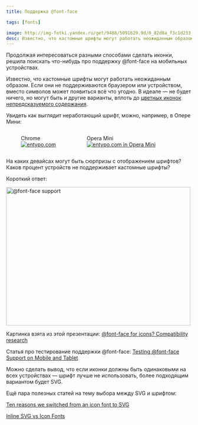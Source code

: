```yaml
---
title: Поддержка @font-face

tags: [fonts]

image: http://img-fotki.yandex.ru/get/9488/5091629.9d/0_82d8a_f3c1d233_orig.png
desc: Известно, что кастомные шрифты могут работать неожиданным образом. Если они не поддерживаются браузером или устройством, вместо символов может появиться всё что угодно. В идеале — не будет ничего, но могут быть и другие варианты, вплоть до цветных иконок непредсказуемого содержания.
---
```


Продолжая интересоваться разными способами сделать иконки, решила поискать что-нибудь про поддержку @font-face на мобильных устройствах.

Известно, что кастомные шрифты могут работать неожиданным образом. Если они не поддерживаются браузером или устройством, вместо символов может появиться всё что угодно. В идеале — не будет ничего, но могут быть и другие варианты, вплоть до <a href="http://cdn.css-tricks.com/wp-content/uploads/2014/03/icon-font-fail.png">цветных иконок непредсказуемого содержания</a>. <!--more-->

Увидеть как выглядит неработающий шрифт, можно, например, в Опере Мини:

<figure style="display: inline-block;">
    <figcaption>Chrome</figcaption>
    <a href="http://img-fotki.yandex.ru/get/9542/5091629.9e/0_83050_af90c20f_orig"><img src="http://img-fotki.yandex.ru/get/9542/5091629.9e/0_83050_af90c20f_L.png" alt="entypo.com" title="entypo.com"/></a>
</figure>  <figure style="display: inline-block;">
    <figcaption>Opera Mini</figcaption>
    <a href="http://img-fotki.yandex.ru/get/9307/5091629.9e/0_8304f_e631f284_orig"><img src="http://img-fotki.yandex.ru/get/9307/5091629.9e/0_8304f_e631f284_L.png" alt="entypo.com in Opera Mini" title="entypo.com in Opera Mini"/></a>
</figure>


На каких девайсах могут быть сюрпризы с отображением шрифтов? Каков процент устройств не поддерживает кастомные шрифты?

Короткий ответ:

<img src="http://img-fotki.yandex.ru/get/9488/5091629.9d/0_82d8a_f3c1d233_orig.png" width="500" height="376" border="0" title="@font-face support" alt="@font-face support"/>

Картинка взята из этой презентации: <a href="https://docs.google.com/presentation/d/1n4NyG4uPRjAA8zn_pSQ_Ket0RhcWC6QlZ6LMjKeECo0/edit#slide=id.g178014302_047">@font-face for icons? Compatibility research</a>

Статья про тестирование поддержки @font-face: <a href="http://blog.kaelig.fr/post/33373448491/testing-font-face-support-on-mobile-and-tablet">Testing @font-face Support on Mobile and Tablet</a>

Можно сделать вывод, что если иконки должны быть одинаковыми на всех устройствах — шрифт лучше не использовать, более подходящим вариантом будет SVG.

Ещё пара полезных статей на тему выбора между SVG и шрифтом:

<a href="http://ianfeather.co.uk/ten-reasons-we-switched-from-an-icon-font-to-svg/">Ten reasons we switched from an icon font to SVG</a>

<a href="http://css-tricks.com/icon-fonts-vs-svg/">Inline SVG vs Icon Fonts</a>


